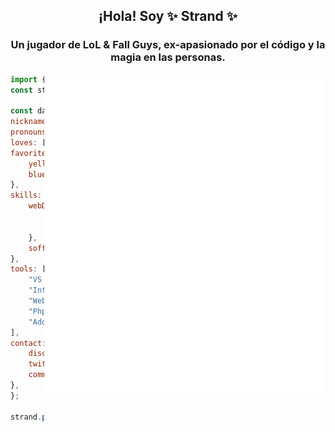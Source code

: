 
<h2 align="center">¡Hola! Soy ✨ Strand ✨ </h2>
<h3 align="center">Un jugador de LoL & Fall Guys, ex-apasionado por el código y la magia en las personas.</h3>
<div align=right>
    <a href="#about-me">
      <img width="450" align="right" src="/github-metrics.svg" alt="Metrics"/>
    </a>
</div> 
        
```js
import { Human } from "earth";
const strand = new Human();

const data = {
nicknames: ["stran", "strandy", "bestie"],
pronouns: "he/him",
loves: ["LoL", "Code", "Magic", "Moments"],
favoriteColors: {
    yellow: "#efd033",
    blue: "#33c1ef"
},
skills: {
    webDevelopment: {
        frontEnd: ["HTML", "CSS", "Javascript"],
        backEnd: ["Node.js", "MongoDB"]
    },
    softwareDevelopment: ["Python"],
},
tools: [
    "VS Code",
    "Intellij",
    "WebStorm",
    "PhpStorm",
    "Adobe Illustrator"
],
contact: {
    discord: "Strand#0069",
    twitter: "@StrandyLoL",
    community: "[[PRIVATE]]"
},
};

strand.push(data);
```
